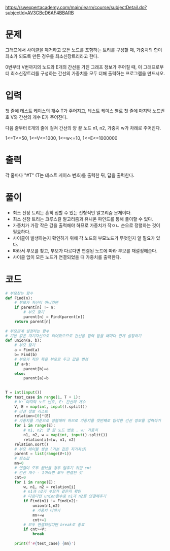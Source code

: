https://swexpertacademy.com/main/learn/course/subjectDetail.do?subjectId=AV3GBeD6AF4BBARB

# 문제

그래프에서 사이클을 제거하고 모든 노드를 포함하는 트리를 구성할 때, 가중치의 합이 최소가 되도록 만든 경우를 최소신장트리라고 한다.

0번부터 V번까지의 노드와 E개의 간선을 가진 그래프 정보가 주어질 때, 이 그래프로부터 최소신장트리를 구성하는 간선의 가중치를 모두 더해 출력하는 프로그램을 만드시오.


# 입력

첫 줄에 테스트 케이스의 개수 T가 주어지고, 테스트 케이스 별로 첫 줄에 마지막 노드번호 V와 간선의 개수 E가 주어진다.

다음 줄부터 E개의 줄에 걸쳐 간선의 양 끝 노드 n1, n2, 가중치 w가 차례로 주어진다. 

1<=T<=50, 1<=V<=1000, 1<=w<=10, 1<=E<=1000000


# 출력

각 줄마다 "#T" (T는 테스트 케이스 번호)를 출력한 뒤, 답을 출력한다.

# 풀이

- 최소 신장 트리는 흔히 접할 수 있는 전형적인 알고리즘 문제이다.
- 최소 신장 트리는 크루스칼 알고리즘과 유니온 파인드를 통해 풀이할 수 있다.
- 가중치가 가장 작은 값을 출력해야 하므로 가중치가 작ㅇㄴ 순으로 정렬하는 것이 필요하다.
- 사이클이 발생하는지 확인하기 위해 각 노드의 부모노드가 무엇인지 알 필요가 있다.
- 따라서 부모를 찾고, 부모가 다르다면 연결된 노드에 따라 부모를 재설정해준다.
- 사이클 없이 모든 노드가 연결되었을 때 가중치를 출력한다.

# 코드

```python
# 부모찾는 함수
def Find(n):
    # 부모가 자신이 아니라면
    if parent[n] != n:
        # 부모 찾기
        parent[n] = Find(parent[n])
    return parent[n]
 
# 부모관계 설정하는 함수
# 기본 값은 자기자신으로 되어있으므로 간선을 입력 받을 때마다 관계 설정하기
def union(a, b):
    # 부모 찾기
    a = Find(a)
    b= Find(b)
    # 부모가 작은 쪽을 부모로 두고 값을 변경
    if a<b:
        parent[b]=a
    else:
        parent[a]=b
 
 
T = int(input())
for test_case in range(1, T + 1):
    # V: 마지막 노드 번호, E: 간선의 개수
    V, E = map(int, input().split())
    # 간선 정보 리스트
    relation=[0]*(E)
    # 가중치를 기준으로 정렬해야 하므로 가중치를 첫번쨰로 입력한 간선 정보를 입력하기
    for i in range(E):
        # n1, n2: 양 끝 노드 번호 , w: 가중치
        n1, n2, w = map(int, input().split())
        relation[i]=[w, n1, n2]
    relation.sort()
    # 부모 테이블 생성 (기본 값은 자기자신)
    parent = list(range(V+1))
    # 최소값
    mn=0
    # 연결이 모두 끝났을 경우 멈추기 위한 cnt
    # 간선 개수 - 1이라면 모두 연결된 것
    cnt=0
    for i in range(E):
        w, n1, n2 = relation[i]
        # n1과 n2가 부모가 같은지 확인
        # 다르다면 union함수로 n1과 n2를 연결해주기
        if Find(n1) != Find(n2):
            union(n1,n2)
            # 가중치 더하기
            mn+=w
            cnt+=1
        # 모두 연결되었다면 break로 종료
        if cnt>=V:
            break
 
    print(f'#{test_case} {mn}')
```
